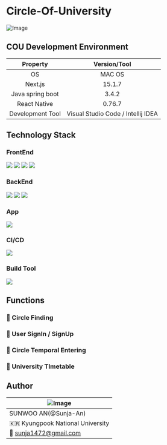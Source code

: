 # Circle-Of-University

![Image](https://github.com/user-attachments/assets/fa4eaee4-89d1-44fe-a0e8-08e60df59167)

## COU Development Environment

|     Property     |            Version/Tool            |
| :--------------: | :--------------------------------: |
|        OS        |               MAC OS               |
|     Next.js      |               15.1.7               |
| Java spring boot |               3.4.2                |
|   React Native   |               0.76.7               |
| Development Tool | Visual Studio Code / Intellij IDEA |

## Technology Stack

### FrontEnd

<img src="https://img.shields.io/badge/next.js-000000?style=for-the-badge&logo=next.js&logoColor=white"> <img src="https://img.shields.io/badge/tailwind-06B6D4?style=for-the-badge&logo=tailwindCSS&logoColor=white"> <img src="https://img.shields.io/badge/typescript-3178C6?style=for-the-badge&logo=typescript&logoColor=white"> <img src="https://img.shields.io/badge/react-61DAFB?style=for-the-badge&logo=react&logoColor=white">

### BackEnd

<img src="https://img.shields.io/badge/springboot-6DB33F?style=for-the-badge&logo=springboot&logoColor=white"> <img src="https://img.shields.io/badge/docker-2496ED?style=for-the-badge&logo=docker&logoColor=white"> <img src="https://img.shields.io/badge/mysql-4479A1?style=for-the-badge&logo=mysql&logoColor=white"> 

### App

<img src="https://img.shields.io/badge/react native-61DAFB?style=for-the-badge&logo=react&logoColor=white">

### CI/CD

<img src="https://img.shields.io/badge/github-181717?style=for-the-badge&logo=github&logoColor=white">

### Build Tool

<img src="https://img.shields.io/badge/bazel-43A047?style=for-the-badge&logo=bazel&logoColor=white">

## Functions

### 📍 Circle Finding

### 📍 User SignIn / SignUp

### 📍 Circle Temporal Entering

### 📍 University TImetable

## Author

| ![Image](https://github.com/user-attachments/assets/02a7bd06-7436-4b91-95fc-ca9544bb7846) |
| ----------------------------------------------------------------------------------------- |
| SUNWOO AN(@Sunja-An)                                                                      |
| 🇰🇷 Kyungpook National University                                                          |
| 📩 sunja1472@gmail.com                                                                    |
